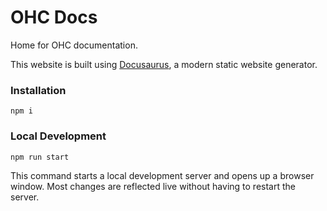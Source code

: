 # OHC Docs

Home for OHC documentation.

This website is built using [Docusaurus](https://docusaurus.io/), a modern static website generator.

### Installation

```
npm i
```

### Local Development

```
npm run start
```

This command starts a local development server and opens up a browser window. Most changes are reflected live without having to restart the server.

